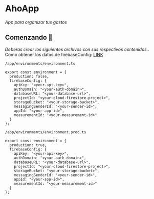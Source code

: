 # AhoApp

_App para organizar tus gastos_

## Comenzando 🚀

_Deberas crear los siguientes archivos con sus respectivos contenidos.._
Como obtener los datos de firebaseConfig: [LINK](https://www.positronx.io/set-up-firebase-database-in-ionic-angular/) 

```
/app/environments/environment.ts
```
```
export const environment = {
  production: false,
  firebaseConfig: {
    apiKey: "<your-api-key>",
    authDomain: "<your-auth-domain>",
    databaseURL: "<your-database-url>",
    projectId: "<your-cloud-firestore-project>",
    storageBucket: "<your-storage-bucket>",
    messagingSenderId: "<your-sender-id>",
    appId: "<your-app-id>",
    measurementId: "<your-measurement-id>"
  }
};

```
```
/app/environments/environment.prod.ts
```
```
export const environment = {
  production: true,
  firebaseConfig: {
    apiKey: "<your-api-key>",
    authDomain: "<your-auth-domain>",
    databaseURL: "<your-database-url>",
    projectId: "<your-cloud-firestore-project>",
    storageBucket: "<your-storage-bucket>",
    messagingSenderId: "<your-sender-id>",
    appId: "<your-app-id>",
    measurementId: "<your-measurement-id>"
  }
};
```
